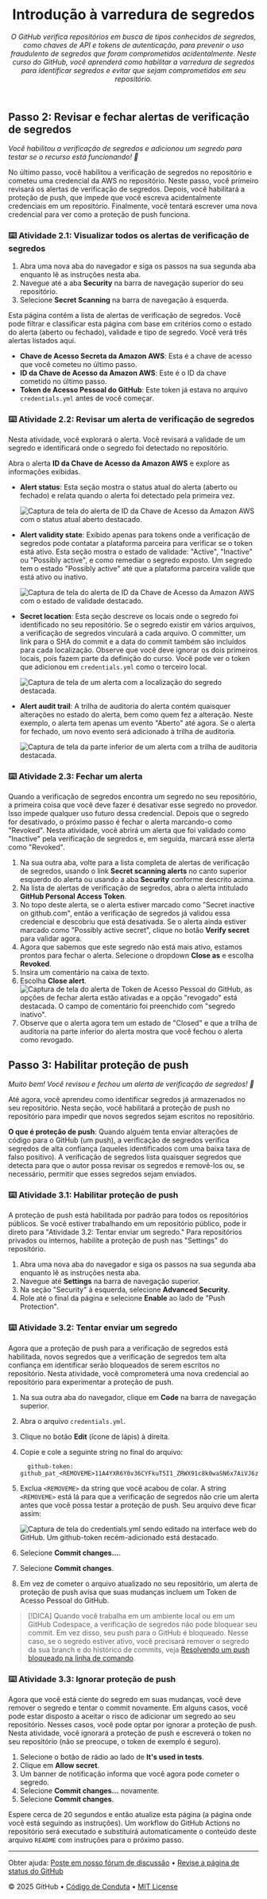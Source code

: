 <header>

# Introdução à varredura de segredos

_O GitHub verifica repositórios em busca de tipos conhecidos de segredos, como chaves de API e tokens de autenticação, para prevenir o uso fraudulento de segredos que foram comprometidos acidentalmente. Neste curso do GitHub, você aprenderá como habilitar a varredura de segredos para identificar segredos e evitar que sejam comprometidos em seu repositório._

</header>

## Passo 2: Revisar e fechar alertas de verificação de segredos

_Você habilitou a verificação de segredos e adicionou um segredo para testar se o recurso está funcionando! :tada:_

No último passo, você habilitou a verificação de segredos no repositório e cometeu uma credencial da AWS no repositório. Neste passo, você primeiro revisará os alertas de verificação de segredos. Depois, você habilitará a proteção de push, que impede que você escreva acidentalmente credenciais em um repositório. Finalmente, você tentará escrever uma nova credencial para ver como a proteção de push funciona.

### :keyboard: Atividade 2.1: Visualizar todos os alertas de verificação de segredos

1. Abra uma nova aba do navegador e siga os passos na sua segunda aba enquanto lê as instruções nesta aba.
2. Navegue até a aba **Security** na barra de navegação superior do seu repositório.
3. Selecione **Secret Scanning** na barra de navegação à esquerda.

Esta página contém a lista de alertas de verificação de segredos. Você pode filtrar e classificar esta página com base em critérios como o estado do alerta (aberto ou fechado), validade e tipo de segredo. Você verá três alertas listados aqui.

- **Chave de Acesso Secreta da Amazon AWS**: Esta é a chave de acesso que você cometeu no último passo.
- **ID da Chave de Acesso da Amazon AWS**: Este é o ID da chave cometido no último passo.
- **Token de Acesso Pessoal do GitHub**: Este token já estava no arquivo `credentials.yml` antes de você começar.

### :keyboard: Atividade 2.2: Revisar um alerta de verificação de segredos

Nesta atividade, você explorará o alerta. Você revisará a validade de um segredo e identificará onde o segredo foi detectado no repositório.

Abra o alerta **ID da Chave de Acesso da Amazon AWS** e explore as informações exibidas.

- **Alert status**: Esta seção mostra o status atual do alerta (aberto ou fechado) e relata quando o alerta foi detectado pela primeira vez.

  ![Captura de tela do alerta de ID da Chave de Acesso da Amazon AWS com o status atual aberto destacado.](/images/alert-status.png)

- **Alert validity state**: Exibido apenas para tokens onde a verificação de segredos pode contatar a plataforma parceira para verificar se o token está ativo. Esta seção mostra o estado de validade: "Active", "Inactive" ou "Possibly active", e como remediar o segredo exposto. Um segredo tem o estado "Possibly active" até que a plataforma parceira valide que está ativo ou inativo.

  ![Captura de tela do alerta de ID da Chave de Acesso da Amazon AWS com o estado de validade destacado.](/images/alert-validity-state.png)

- **Secret location**: Esta seção descreve os locais onde o segredo foi identificado no seu repositório. Se o segredo existir em vários arquivos, a verificação de segredos vinculará a cada arquivo. O committer, um link para o SHA do commit e a data do commit também são incluídos para cada localização. Observe que você deve ignorar os dois primeiros locais, pois fazem parte da definição do curso. Você pode ver o token que adicionou em `credentials.yml` como o terceiro local.

  ![Captura de tela de um alerta com a localização do segredo destacada.](/images/secret-location.png)

- **Alert audit trail**: A trilha de auditoria do alerta contém quaisquer alterações no estado do alerta, bem como quem fez a alteração. Neste exemplo, o alerta tem apenas um evento "Aberto" até agora. Se o alerta for fechado, um novo evento será adicionado à trilha de auditoria.

  ![Captura de tela da parte inferior de um alerta com a trilha de auditoria destacada.](/images/audit-trail.png)

### :keyboard: Atividade 2.3: Fechar um alerta

Quando a verificação de segredos encontra um segredo no seu repositório, a primeira coisa que você deve fazer é desativar esse segredo no provedor. Isso impede qualquer uso futuro dessa credencial. Depois que o segredo for desativado, o próximo passo é fechar o alerta marcando-o como "Revoked". Nesta atividade, você abrirá um alerta que foi validado como "Inactive" pela verificação de segredos e, em seguida, marcará esse alerta como "Revoked".

1. Na sua outra aba, volte para a lista completa de alertas de verificação de segredos, usando o link **Secret scanning alerts** no canto superior esquerdo do alerta ou usando a aba **Security** conforme descrito acima.
2. Na lista de alertas de verificação de segredos, abra o alerta intitulado **GitHub Personal Access Token**.
3. No topo deste alerta, se o alerta estiver marcado como "Secret inactive on github.com", então a verificação de segredos já validou essa credencial e descobriu que está desativada. Se o alerta ainda estiver marcado como "Possibly active secret", clique no botão **Verify secret** para validar agora.
5. Agora que sabemos que este segredo não está mais ativo, estamos prontos para fechar o alerta. Selecione o dropdown **Close as** e escolha **Revoked**.
7. Insira um comentário na caixa de texto.
8. Escolha **Close alert**.
   ![Captura de tela do alerta de Token de Acesso Pessoal do GitHub, as opções de fechar alerta estão ativadas e a opção "revogado" está destacada. O campo de comentário foi preenchido com "segredo inativo".](/images/revoke-token.png)
9. Observe que o alerta agora tem um estado de "Closed" e que a trilha de auditoria na parte inferior do alerta mostra que você fechou o alerta como revogado.

## Passo 3: Habilitar proteção de push

_Muito bem! Você revisou e fechou um alerta de verificação de segredos! :tada:_

Até agora, você aprendeu como identificar segredos já armazenados no seu repositório. Nesta seção, você habilitará a proteção de push no repositório para impedir que novos segredos sejam escritos no repositório.

**O que é proteção de push**: Quando alguém tenta enviar alterações de código para o GitHub (um push), a verificação de segredos verifica segredos de alta confiança (aqueles identificados com uma baixa taxa de falso positivo). A verificação de segredos lista quaisquer segredos que detecta para que o autor possa revisar os segredos e removê-los ou, se necessário, permitir que esses segredos sejam enviados.

### :keyboard: Atividade 3.1: Habilitar proteção de push

A proteção de push está habilitada por padrão para todos os repositórios públicos. Se você estiver trabalhando em um repositório público, pode ir direto para "Atividade 3.2: Tentar enviar um segredo." Para repositórios privados ou internos, habilite a proteção de push nas "Settings" do repositório.

1. Abra uma nova aba do navegador e siga os passos na sua segunda aba enquanto lê as instruções nesta aba.
2. Navegue até **Settings** na barra de navegação superior.
3. Na seção "Security" à esquerda, selecione **Advanced Security**.
4. Role até o final da página e selecione **Enable** ao lado de "Push Protection".

### :keyboard: Atividade 3.2: Tentar enviar um segredo

Agora que a proteção de push para a verificação de segredos está habilitada, novos segredos que a verificação de segredos tem alta confiança em identificar serão bloqueados de serem escritos no repositório. Nesta atividade, você comprometerá uma nova credencial ao repositório para experimentar a proteção de push.

1. Na sua outra aba do navegador, clique em **Code** na barra de navegação superior.
2. Abra o arquivo `credentials.yml`.
3. Clique no botão **Edit** (ícone de lápis) à direita.
4. Copie e cole a seguinte string no final do arquivo:

    ```
      github-token: github_pat_<REMOVEME>11A4YXR6Y0v36CYFkuT5I1_ZRWX91c8k0waSN6x7AiVJ6zZ9ZHUQXBblBqFQpKd23V6CL7MWMPopnmBxzn
    ```

5. Exclua `<REMOVEME>` da string que você acabou de colar. A string `<REMOVEME>` está lá para que a verificação de segredos não crie um alerta antes que você possa testar a proteção de push. Seu arquivo deve ficar assim:

    ![Captura de tela do credentials.yml sendo editado na interface web do GitHub. Um github-token recém-adicionado está destacado.](/images/push-protection.png)

6.  Selecione **Commit changes...**.
7.  Selecione **Commit changes**.
8.  Em vez de cometer o arquivo atualizado no seu repositório, um alerta de proteção de push avisa que suas mudanças incluem um Token de Acesso Pessoal do GitHub.

> [!DICA]
> Quando você trabalha em um ambiente local ou em um GitHub Codespace, a verificação de segredos não pode bloquear seu commit. Em vez disso, seu push para o GitHub é bloqueado. Nesse caso, se o segredo estiver ativo, você precisará remover o segredo da sua branch e do histórico de commits, veja [Resolvendo um push bloqueado na linha de comando](https://docs.github.com/en/code-security/secret-scanning/pushing-a-branch-blocked-by-push-protection#resolving-a-blocked-push-on-the-command-line).

### :keyboard: Atividade 3.3: Ignorar proteção de push

Agora que você está ciente do segredo em suas mudanças, você deve remover o segredo e tentar o commit novamente. Em alguns casos, você pode estar disposto a aceitar o risco de adicionar um segredo ao seu repositório. Nesses casos, você pode optar por ignorar a proteção de push. Nesta atividade, você ignorará a proteção de push e escreverá o token no seu repositório (não se preocupe, o token de exemplo é seguro).

1. Selecione o botão de rádio ao lado de **It's used in tests**.
2. Clique em **Allow secret**.
3. Um banner de notificação informa que você agora pode cometer o segredo.
4. Selecione **Commit changes...** novamente.
5. Selecione **Commit changes**.

Espere cerca de 20 segundos e então atualize esta página (a página onde você está seguindo as instruções). Um workflow do GitHub Actions no repositório será executado e substituirá automaticamente o conteúdo deste arquivo `README` com instruções para o próximo passo.

<footer>

---

Obter ajuda: [Poste em nosso fórum de discussão](https://github.com/skills/.github/discussions) &bull; [Revise a página de status do GitHub](https://www.githubstatus.com/)

&copy; 2025 GitHub &bull; [Código de Conduta](https://www.contributor-covenant.org/version/2/1/code_of_conduct/code_of_conduct.md) &bull; [MIT License](https://gh.io/mit)

</footer>
